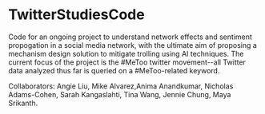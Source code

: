 # TwitterStudiesCode


Code for an ongoing project to understand network effects 
and sentiment propogation in a social media network, with 
the ultimate aim of proposing a mechanism design solution 
to mitigate trolling using AI techniques. The current focus
of the project is the #MeToo twitter movement--all Twitter
data analyzed thus far is queried on a #MeToo-related keyword. 


Collaborators: Angie Liu, Mike Alvarez,Anima Anandkumar, 
Nicholas Adams-Cohen, Sarah Kangaslahti, Tina Wang, 
Jennie Chung, Maya Srikanth. 
